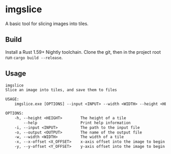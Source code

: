# imgslice

A basic tool for slicing images into tiles.

## Build

Install a Rust 1.59+ Nightly toolchain.
Clone the git, then in the project root run `cargo build --release`.

## Usage

```txt
imgslice 
Slice an image into tiles, and save them to files

USAGE:
    imgslice.exe [OPTIONS] --input <INPUT> --width <WIDTH> --height <HEIGHT>

OPTIONS:
    -h, --height <HEIGHT>        The height of a tile
        --help                   Print help information
    -i, --input <INPUT>          The path to the input file
    -o, --output <OUTPUT>        The name of the output file
    -w, --width <WIDTH>          The width of a tile
    -x, --x-offset <X_OFFSET>    x-axis offset into the image to begin slicing [default: 0]
    -y, --y-offset <Y_OFFSET>    y-axis offset into the image to begin slicing [default: 0]
```
